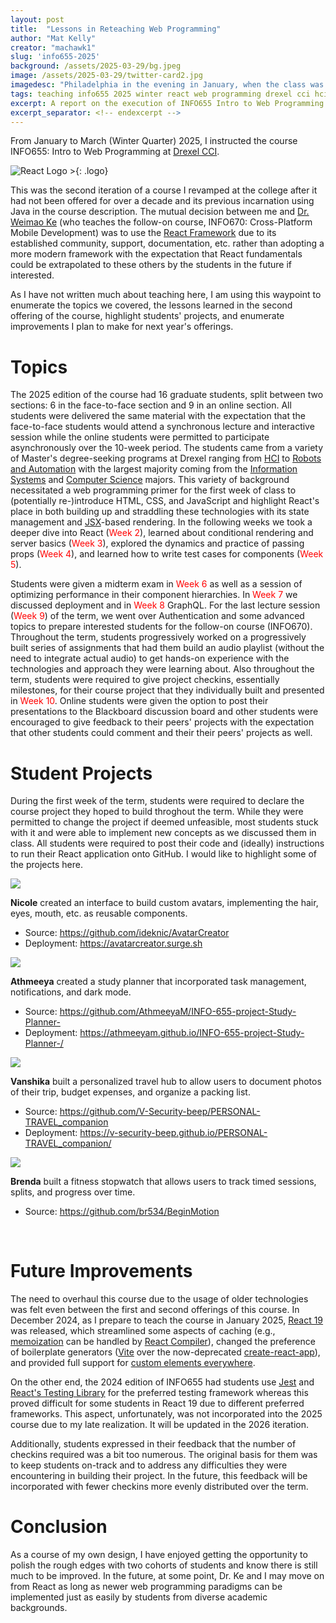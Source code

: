 ```yaml
---
layout: post
title:  "Lessons in Reteaching Web Programming"
author: "Mat Kelly"
creator: "machawk1"
slug: 'info655-2025'
background: /assets/2025-03-29/bg.jpeg
image: /assets/2025-03-29/twitter-card2.jpg
imagedesc: "Philadelphia in the evening in January, when the class was held"
tags: teaching info655 2025 winter react web programming drexel cci hci robotics students projects
excerpt: A report on the execution of INFO655 Intro to Web Programming held at Drexel CCI in Winter 2025
excerpt_separator: <!-- endexcerpt -->
---
```


From January to March (Winter Quarter) 2025, I instructed the course INFO655: Intro to Web  Programming at [Drexel CCI](https://drexel.edu/cci/). 
<!-- endexcerpt -->

![React Logo >](/assets/2025-03-29/react.png){:  .logo}

This was the second iteration of a course I revamped at the college after it had not been offered for over a decade and its previous incarnation using Java in the course description. The mutual decision between me and [Dr. Weimao Ke](https://lincs.cci.drexel.edu/weimao/) (who teaches the follow-on course, INFO670: Cross-Platform Mobile Development) was to use the [React Framework](https://react.dev/) due to its established community, support, documentation, etc. rather than adopting a more modern framework with the expectation that React fundamentals could be extrapolated to these others by the students in the future if interested.

As I have not written much about teaching here, I am using this waypoint to enumerate the topics we covered, the lessons learned in the second offering of the course, highlight students' projects, and enumerate improvements I plan to make for next year's offerings.

# Topics

The 2025 edition of the course had 16 graduate students, split between two sections: 6 in the face-to-face section and 9 in an online section. All students were delivered the same material with the expectation that the face-to-face students would attend a synchronous lecture and interactive session while the online students were permitted to participate asynchronously over the 10-week period. The students came from a variety of Master's degree-seeking programs at Drexel ranging from [HCI](https://drexel.edu/cci/academics/masters-programs/ms-in-information-human-computer-interaction-ux/) to [Robots and Automation](https://drexel.edu/engineering/academics/graduate-programs/masters/robotics-autonomy/) with the largest majority coming from the [Information Systems](https://drexel.edu/cci/academics/masters-programs/ms-in-information-systems/) and [Computer Science](https://drexel.edu/cci/academics/masters-programs/ms-in-computer-science/) majors. This variety of background necessitated a web programming primer for the first week of class to (potentially re-)introduce HTML, CSS, and JavaScript and highlight React's place in both building up and straddling these technologies with its state management and [JSX](https://react.dev/learn/writing-markup-with-jsx)-based rendering. In the following weeks we took a deeper dive into React (<span style="color: red;">Week 2</span>), learned about conditional rendering and server basics (<span style="color: red;">Week 3</span>), explored the dynamics and practice of passing props (<span style="color: red;">Week 4</span>), and learned how to write test cases for components (<span style="color: red;">Week 5</span>).

Students were given a midterm exam in <span style="color: red;">Week 6</span> as well as a session of optimizing performance in their component hierarchies. In <span style="color: red;">Week 7</span> we discussed deployment and in <span style="color: red;">Week 8</span> GraphQL. For the last lecture session (<span style="color: red;">Week 9</span>) of the term, we went over Authentication and some advanced topics to prepare interested students for the follow-on course (INFO670). Throughout the term, students progressively worked on a progressively built series of assignments that had them build an audio playlist (without the need to integrate actual audio) to get hands-on experience with the technologies and approach they were learning about. Also throughout the term, students were required to give project checkins, essentially milestones, for their course project that they individually built and presented in <span style="color: red;">Week 10</span>. Online students were given the option to post their presentations to the Blackboard discussion board and other students were encouraged to give feedback to their peers' projects with the expectation that other students could comment and their their peers' projects as well.

# Student Projects

During the first week of the term, students were required to declare the course project they hoped to build throghout the term. While they were permitted to change the project if deemed unfeasible, most students stuck with it and were able to implement new concepts as we discussed them in class. All students were required to post their code and (ideally) instructions to run their React application onto GitHub. I would like to highlight some of the projects here.

<img src="/assets/2025-03-29/project_nicole.png" class="floatRightScreenshot" />

<span style="font-weight: bold;">Nicole</span> created an interface to build custom avatars, implementing the hair, eyes, mouth, etc. as reusable components.

<ul>
<li>Source: <a href="https://github.com/ideknic/AvatarCreator">https://github.com/ideknic/AvatarCreator</a></li>
<li>Deployment: <a href="https://avatarcreator.surge.sh">https://avatarcreator.surge.sh</a></li>
</ul>


<img src="/assets/2025-03-29/project_athmeeya.png"  class="floatRightScreenshot" />

<span style="font-weight: bold;">Athmeeya</span> created a study planner that incorporated task management, notifications, and dark mode.

<ul>
<li>Source: <a href="https://github.com/AthmeeyaM/INFO-655-project-Study-Planner-">https://github.com/AthmeeyaM/INFO-655-project-Study-Planner-</a></li>
<li>Deployment: <a href="https://athmeeyam.github.io/INFO-655-project-Study-Planner-/">https://athmeeyam.github.io/INFO-655-project-Study-Planner-/</a></li>
</ul>

<img src="/assets/2025-03-29/project_vanshika.png"  class="floatRightScreenshot" />

<span style="font-weight: bold;">Vanshika</span> built a personalized travel hub to allow users to document photos of their trip, budget expenses, and organize a packing list.
<ul>
<li>Source: <a href="https://github.com/V-Security-beep/PERSONAL-TRAVEL_companion">https://github.com/V-Security-beep/PERSONAL-TRAVEL_companion</a></li>
<li>Deployment: <a href="https://v-security-beep.github.io/PERSONAL-TRAVEL_companion/">https://v-security-beep.github.io/PERSONAL-TRAVEL_companion/</a></li>
</ul>

<img src="/assets/2025-03-29/project_brenda.png"  class="floatRightScreenshot" />

<span style="font-weight: bold;">Brenda</span> built a fitness stopwatch that allows users to track timed sessions, splits, and  progress over time.
<ul>
<li>Source: <a href="https://github.com/br534/BeginMotion">https://github.com/br534/BeginMotion</a></li>
</ul>

<br style="clear: both;">

# Future Improvements

The need to overhaul this course due to the usage of older technologies was felt even between the first and second offerings of this course. In December 2024, as I prepare to teach the course in January 2025, [React 19](https://react.dev/blog/2024/12/05/react-19) was released, which streamlined some aspects of caching (e.g., [memoization](https://react.dev/reference/react/memo) can be handled by [React Compiler](https://react.dev/learn/react-compiler)), changed the preference of boilerplate generators ([Vite](https://vite.dev/) over the now-deprecated [create-react-app](https://create-react-app.dev/)), and provided full support for <a href="https://custom-elements-everywhere.com/">custom elements everywhere</a>.

On the other end, the 2024 edition of INFO655 had students use <a href="https://jestjs.io/">Jest</a> and <a href="https://testing-library.com/docs/react-testing-library/intro/">React's Testing Library</a> for the preferred testing framework whereas this proved difficult for some students in React 19 due to different preferred frameworks. This aspect, unfortunately, was not incorporated into the 2025 course due to my late realization. It will be updated in the 2026 iteration.

Additionally, students expressed in their feedback that the number of checkins required was a bit too numerous. The original basis for them was to keep students on-track and to address any difficulties they were encountering in building their project. In the future, this feedback will be incorporated with fewer checkins more evenly distributed over the term.

# Conclusion

As a course of my own design, I have enjoyed getting the opportunity to polish the rough edges with two cohorts of students and know there is still much to be improved. In the future, at some point, Dr. Ke and I may move on from React as long as newer web programming paradigms can be implemented just as easily by students from diverse academic backgrounds.